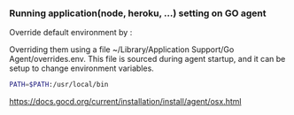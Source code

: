 ### Running application(node, heroku, ...) setting on GO agent

Override default environment by :

Overriding them using a file ~/Library/Application Support/Go Agent/overrides.env. This file is sourced during agent startup, and it can be setup to change environment variables.

```bash
PATH=$PATH:/usr/local/bin
```
https://docs.gocd.org/current/installation/install/agent/osx.html
